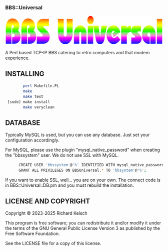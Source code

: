 ### BBS::Universal

![BBS::Universal Logo](files/main/BBS_Universal.png?raw=true "BBS::Universal")

A Perl based TCP-IP BBS catering to retro computers and that modem experience.

## INSTALLING

```bash
        perl Makefile.PL
        make
        make test
 [sudo] make install
        make veryclean
```

## DATABASE

Typically MySQL is used, but you can use any database.  Just set your configuration accordingly.

For MySQL, please use the plugin "mysql_native_password" when creating the "bbssystem" user.  We do not use SSL with MySQL.

```bash
      CREATE USER 'bbssystem'@'%' IDENTIFIED WITH mysql_native_password BY 'yourpassword';
	  GRANT ALL PRIVILEGES ON BBSUniversal.* TO 'bbsystem'@'%';
```

If you want to enable SSL, well... you are on your own.  The connect code is in BBS::Universal::DB.pm and you must rebuild the installation.

## LICENSE AND COPYRIGHT

Copyright © 2023-2025 Richard Kelsch

This program is free software; you can redistribute it and/or modify it under the terms of the GNU General Public License Version 3 as published by the Free Software Foundation.

See the LICENSE file for a copy of this license.

